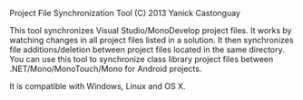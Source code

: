 ﻿Project File Synchronization Tool
(C) 2013 Yanick Castonguay            

This tool synchronizes Visual Studio/MonoDevelop project files. It works by watching changes in all project files listed in a solution. It then synchronizes file additions/deletion between project files located in the same directory. You can use this tool to synchronize class library project files between .NET/Mono/MonoTouch/Mono for Android projects.

It is compatible with Windows, Linux and OS X.